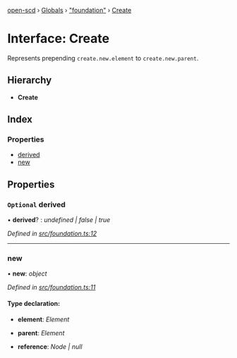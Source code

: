 [open-scd](../README.md) › [Globals](../globals.md) › ["foundation"](../modules/_foundation_.md) › [Create](_foundation_.create.md)

# Interface: Create

Represents prepending `create.new.element` to `create.new.parent`.

## Hierarchy

* **Create**

## Index

### Properties

* [derived](_foundation_.create.md#optional-derived)
* [new](_foundation_.create.md#new)

## Properties

### `Optional` derived

• **derived**? : *undefined | false | true*

*Defined in [src/foundation.ts:12](https://github.com/openscd/open-scd/blob/bbf7701/src/foundation.ts#L12)*

___

###  new

• **new**: *object*

*Defined in [src/foundation.ts:11](https://github.com/openscd/open-scd/blob/bbf7701/src/foundation.ts#L11)*

#### Type declaration:

* **element**: *Element*

* **parent**: *Element*

* **reference**: *Node | null*
